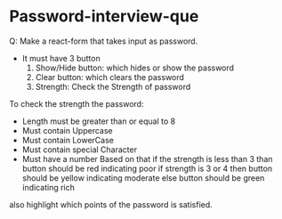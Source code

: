 # Password-interview-que

Q: Make a react-form that takes input as password. 
- It must have 3 button
  1. Show/Hide button: which hides or show the password
  2. Clear button: which clears the password
  3. Strength: Check the Strength of password
 
To check the strength the password:
- Length must be greater than or equal to 8
- Must contain Uppercase
- Must contain LowerCase
- Must contain special Character
- Must have a number
Based on that if the strength is less than 3 than button should be red indicating poor
if strength is 3 or 4 then button should be yellow indicating moderate
else button should be green indicating rich

also highlight which points of the password is satisfied.
